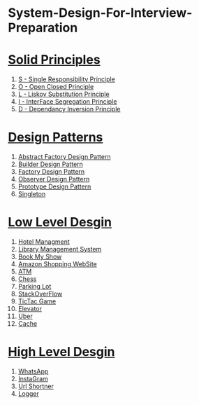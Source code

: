 # System-Design-For-Interview-Preparation


# [Solid Principles]()
1. [S - Single Responsibility Principle](https://github.com/abhishek201202/System-Design/blob/master/Low%20Level%20Design/SOLID%20Principle/1.S.cpp)
2. [O - Open Closed Principle](https://github.com/abhishek201202/System-Design/blob/master/Low%20Level%20Design/SOLID%20Principle/2.O.cpp)
3. [L - Liskov Substitution Principle](https://github.com/abhishek201202/System-Design/blob/master/Low%20Level%20Design/SOLID%20Principle/3.L.cpp)
4. [I - InterFace Segregation Principle](https://github.com/abhishek201202/System-Design/blob/master/Low%20Level%20Design/SOLID%20Principle/4.I.cpp)
5. [D - Dependancy Inversion Principle](https://github.com/abhishek201202/System-Design/blob/master/Low%20Level%20Design/SOLID%20Principle/5.D.cpp)


# [Design Patterns]()
1. [Abstract Factory Design Pattern](https://github.com/abhishek201202/System-Design/tree/master/Low%20Level%20Design/Design%20pattern/Abstract%20Factory%20Design%20Pattern)
2. [Builder Design Pattern](https://github.com/abhishek201202/System-Design/tree/master/Low%20Level%20Design/Design%20pattern/Builder%20Design%20Pattern)
3. [Factory Design Pattern](https://github.com/abhishek201202/System-Design/tree/master/Low%20Level%20Design/Design%20pattern/Factory%20Design%20Pattern)
4. [Observer Design Pattern](https://github.com/abhishek201202/System-Design/tree/master/Low%20Level%20Design/Design%20pattern/Observer%20Design%20Pattern)
5. [Prototype Design Pattern](https://github.com/abhishek201202/System-Design/tree/master/Low%20Level%20Design/Design%20pattern/Prototype%20Design%20Pattern)
6. [Singleton](https://github.com/abhishek201202/System-Design/tree/master/Low%20Level%20Design/Design%20pattern/Singleton)




# [Low Level Desgin]()
1. [Hotel Managment](https://github.com/abhishek201202/System-Design/tree/master/Low%20Level%20Design/Interview%20Questions/1.Hotel%20Management%20System)
2. [Library Management System](https://github.com/abhishek201202/System-Design/tree/master/Low%20Level%20Design/Interview%20Questions/2.Library%20Management%20System)
3. [Book My Show](https://github.com/abhishek201202/System-Design/tree/master/Low%20Level%20Design/Interview%20Questions/3.Book%20My%20Show)
4. [Amazon Shopping WebSite](https://github.com/abhishek201202/System-Design/tree/master/Low%20Level%20Design/Interview%20Questions/4.Amazon%20Shopping%20website)
5. [ATM](https://github.com/abhishek201202/System-Design/tree/master/Low%20Level%20Design/Interview%20Questions/5.ATM)
6. [Chess](https://github.com/abhishek201202/System-Design/tree/master/Low%20Level%20Design/Interview%20Questions/6.Chess)
7. [Parking Lot](https://github.com/abhishek201202/System-Design/tree/master/Low%20Level%20Design/Interview%20Questions/7.Parking%20Lot)
8. [StackOverFlow](https://github.com/abhishek201202/System-Design/tree/master/Low%20Level%20Design/Interview%20Questions/8.StackOverflow)
9. [TicTac Game](https://github.com/abhishek201202/System-Design/tree/master/Low%20Level%20Design/Interview%20Questions/9.TicToeGame)
10. [Elevator](https://github.com/abhishek201202/System-Design/tree/master/Low%20Level%20Design/Interview%20Questions/10.Elevator)
11. [Uber](https://github.com/abhishek201202/System-Design/tree/master/Low%20Level%20Design/Interview%20Questions/11.Uber)
12. [Cache](https://github.com/abhishek201202/System-Design/tree/master/Low%20Level%20Design/Interview%20Questions/12.Cache)



# [High Level Desgin]()
1. [WhatsApp]()
2. [InstaGram]()
3. [Url Shortner]()
4. [Logger]()
